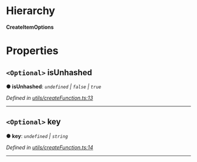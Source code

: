 

# Hierarchy

**CreateItemOptions**

# Properties

<a id="isunhashed"></a>

## `<Optional>` isUnhashed

**● isUnhashed**: *`undefined` \| `false` \| `true`*

*Defined in [utils/createFunction.ts:13](https://github.com/polkadot-js/api/blob/5a292db/packages/type-storage/src/utils/createFunction.ts#L13)*

___
<a id="key"></a>

## `<Optional>` key

**● key**: *`undefined` \| `string`*

*Defined in [utils/createFunction.ts:14](https://github.com/polkadot-js/api/blob/5a292db/packages/type-storage/src/utils/createFunction.ts#L14)*

___

